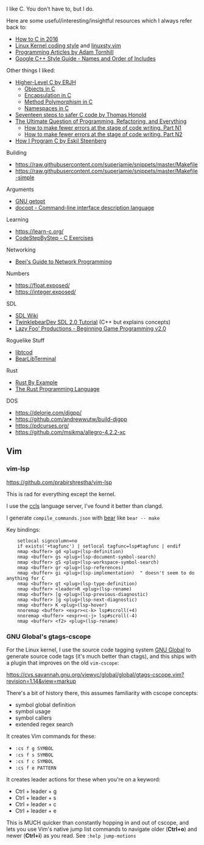 I like C. You don't have to, but I do.

Here are some useful/interesting/insightful resources which I always refer back to:

* [How to C in 2016](https://matt.sh/howto-c)
* [Linux Kernel coding style](https://www.kernel.org/doc/Documentation/process/coding-style.rst) and [linuxsty.vim](https://github.com/vivien/vim-linux-coding-style)
* [Programming Articles by Adam Tornhill](https://www.adamtornhill.com/articles.htm)
* [Google C++ Style Guide - Names and Order of Includes](https://google.github.io/styleguide/cppguide.html#Names_and_Order_of_Includes)

Other things I liked:

* [Higher-Level C by ERJH](https://ejrh.wordpress.com/higher-level-c/)
    * [Objects in C](https://ejrh.wordpress.com/2011/03/31/objects-in-c/)
    * [Encapsulation in C](https://ejrh.wordpress.com/2011/04/29/encapsulation-in-c/)
    * [Method Polymorphism in C](https://ejrh.wordpress.com/2011/09/10/method-polymorphism-in-c/)
    * [Namespaces in C](https://ejrh.wordpress.com/2012/01/24/namespaces-in-c/)
* [Seventeen steps to safer C code by Thomas Honold](https://www.embedded.com/seventeen-steps-to-safer-c-code/)
* [The Ultimate Question of Programming, Refactoring, and Everything](https://pvs-studio.com/en/blog/posts/cpp/0391/)
    * [How to make fewer errors at the stage of code writing. Part N1](https://pvs-studio.com/en/blog/posts/cpp/a0070/)
    * [How to make fewer errors at the stage of code writing. Part N2](https://pvs-studio.com/en/blog/posts/cpp/a0072/)
* [How I Program C by Eskil Steenberg](https://www.youtube.com/watch?v=443UNeGrFoM)

Building

* <https://raw.githubusercontent.com/superjamie/snippets/master/Makefile>
* <https://raw.githubusercontent.com/superjamie/snippets/master/Makefile-simple>

Arguments

* [GNU getopt](https://www.gnu.org/software/libc/manual/html_node/Getopt.html)
* [docopt - Command-line interface description language](http://docopt.org/)

Learning

* <https://learn-c.org/>
* [CodeStepByStep - C Exercises](https://www.codestepbystep.com/problem/list/c)

Networking

* [Beej's Guide to Network Programming](http://beej.us/guide/bgnet/)

Numbers

* <https://float.exposed/>
* <https://integer.exposed/>

SDL

* [SDL Wiki](https://wiki.libsdl.org/)
* [TwinklebearDev SDL 2.0 Tutorial](https://www.willusher.io/pages/sdl2/) (C++ but explains concepts)
* [Lazy Foo' Productions - Beginning Game Programming v2.0](https://lazyfoo.net/tutorials/SDL/)

Roguelike Stuff

* [libtcod](https://github.com/libtcod/libtcod)
* [BearLibTerminal](http://foo.wyrd.name/en:bearlibterminal)

Rust

* [Rust By Example](https://doc.rust-lang.org/stable/rust-by-example/)
* [The Rust Programming Language](https://doc.rust-lang.org/book/)

DOS

* <https://delorie.com/djgpp/>
* <https://github.com/andrewwutw/build-djgpp>
* <https://pdcurses.org/>
* <https://github.com/msikma/allegro-4.2.2-xc>

## Vim

### vim-lsp

<https://github.com/prabirshrestha/vim-lsp>

This is rad for everything except the kernel.

I use the [ccls](https://github.com/MaskRay/ccls/wiki/vim-lsp) language server, I've found it better than clangd.

I generate `compile_commands.json` with [bear](https://github.com/rizsotto/Bear) like `bear -- make`

Key bindings:

```vim
    setlocal signcolumn=no
    if exists('+tagfunc') | setlocal tagfunc=lsp#tagfunc | endif
    nmap <buffer> gd <plug>(lsp-definition)
    nmap <buffer> gs <plug>(lsp-document-symbol-search)
    nmap <buffer> gS <plug>(lsp-workspace-symbol-search)
    nmap <buffer> gr <plug>(lsp-references)
    nmap <buffer> gi <plug>(lsp-implementation)  " doesn't seem to do anything for C
    nmap <buffer> gt <plug>(lsp-type-definition)
    nmap <buffer> <leader>R <plug>(lsp-rename)
    nmap <buffer> [g <plug>(lsp-previous-diagnostic)
    nmap <buffer> ]g <plug>(lsp-next-diagnostic)
    nmap <buffer> K <plug>(lsp-hover)
    nnoremap <buffer> <expr><c-k> lsp#scroll(+4)
    nnoremap <buffer> <expr><c-j> lsp#scroll(-4)
    nmap <buffer> <f2> <plug>(lsp-rename)
```

### GNU Global's gtags-cscope

For the Linux kernel, I use the source code tagging system [GNU Global](https://www.gnu.org/software/global/) to generate source code tags (it's much better than ctags), and this ships with a plugin that improves on the old `vim-cscope`:

<https://cvs.savannah.gnu.org/viewvc/global/global/gtags-cscope.vim?revision=1.14&view=markup>

There's a bit of history there, this assumes familiarity with cscope concepts:

* symbol global definition
* symbol usage
* symbol callers
* extended regex search

It creates Vim commands for these:

* `:cs f g SYMBOL`
* `:cs f s SYMBOL`
* `:cs f c SYMBOL`
* `:cs f e PATTERN`

It creates leader actions for these when you're on a keyword:

* Ctrl + leader + g
* Ctrl + leader + s
* Ctrl + leader + c
* Ctrl + leader + e

This is MUCH quicker than constantly hopping in and out of cscope, and lets you use Vim's native jump list commands to navigate older (**Ctrl+o**) and newer (**Ctrl+i**) as you read. See `:help jump-motions`


